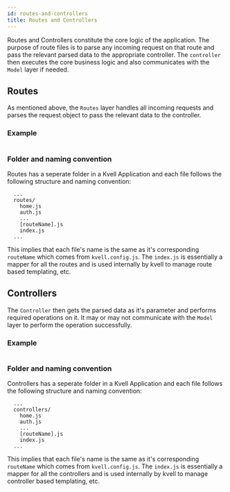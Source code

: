 ```yaml
---
id: routes-and-controllers
title: Routes and Controllers
---
```


Routes and Controllers constitute the core logic of the application. The purpose of route files is to parse any incoming request on that route and pass the relevant parsed data to the appropriate controller. The `controller` then executes the core business logic and also communicates with the `Model` layer if needed.

## Routes

As mentioned above, the `Routes` layer handles all incoming requests and parses the request object to pass the relevant data to the controller.

### Example

```javascript
```

### Folder and naming convention

Routes has a seperate folder in a Kvell Application and each file follows the following structure and naming convention:

```
  ...
  routes/
    home.js
    auth.js
    ...
    [routeName].js
    index.js
  ...
```

This implies that each file's name is the same as it's corresponding `routeName` which comes from `kvell.config.js`.
The `index.js` is essentially a mapper for all the routes and is used internally by kvell to manage route based templating, etc.

## Controllers

The `Controller` then gets the parsed data as it's parameter and performs required operations on it. It may or may not communicate with the `Model` layer to perform the operation successfully.

### Example

```javascript
```

### Folder and naming convention

Controllers has a seperate folder in a Kvell Application and each file follows the following structure and naming convention:

```
  ...
  controllers/
    home.js
    auth.js
    ...
    [routeName].js
    index.js
  ...
```

This implies that each file's name is the same as it's corresponding `routeName` which comes from `kvell.config.js`.
The `index.js` is essentially a mapper for all the controllers and is used internally by kvell to manage controller based templating, etc.
